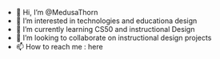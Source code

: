 - 👋 Hi, I’m @MedusaThorn
- 👀 I’m interested in technologies and educationa design
- 🌱 I’m currently learning CS50 and instructional Design
- 💞️ I’m looking to collaborate on instructional design projects
- 📫 How to reach me : here

<!---
MedusaThorn/MedusaThorn is a ✨ special ✨ repository because its `README.md` (this file) appears on your GitHub profile.
You can click the Preview link to take a look at your changes.
--->
